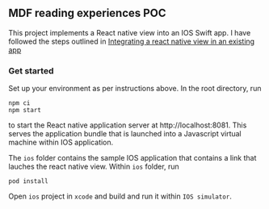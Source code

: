 ## MDF reading experiences POC 

This project implements a React native view into an IOS Swift app. I have followed the steps outlined in [Integrating a react native view in an existing app](https://reactnative.dev/docs/integration-with-existing-apps)

### Get started
Set up your environment as per instructions above.
In the root directory, run 
```
npm ci
npm start
```
to start the React native application server at http://localhost:8081. This serves the application bundle that is launched into a Javascript virtual machine within IOS application.

The `ios` folder contains the sample IOS application that contains a link that lauches the react native view. Within `ios` folder, run 

```
pod install
```
Open `ios` project in `xcode` and build and run it within `IOS simulator`. 